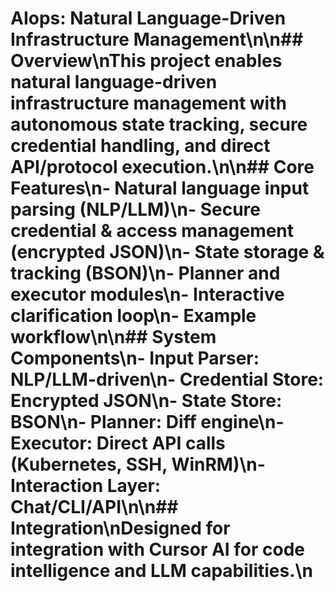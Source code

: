 # AIops: Natural Language-Driven Infrastructure Management\n\n## Overview\nThis project enables natural language-driven infrastructure management with autonomous state tracking, secure credential handling, and direct API/protocol execution.\n\n## Core Features\n- Natural language input parsing (NLP/LLM)\n- Secure credential & access management (encrypted JSON)\n- State storage & tracking (BSON)\n- Planner and executor modules\n- Interactive clarification loop\n- Example workflow\n\n## System Components\n- Input Parser: NLP/LLM-driven\n- Credential Store: Encrypted JSON\n- State Store: BSON\n- Planner: Diff engine\n- Executor: Direct API calls (Kubernetes, SSH, WinRM)\n- Interaction Layer: Chat/CLI/API\n\n## Integration\nDesigned for integration with Cursor AI for code intelligence and LLM capabilities.\n
